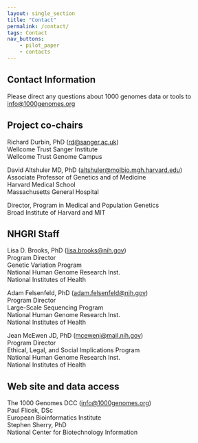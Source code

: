 ```yaml
---
layout: single_section
title: "Contact"
permalink: /contact/
tags: Contact
nav_buttons:
    - pilot_paper
    - contacts
---
```



## Contact Information

Please direct any questions about 1000 genomes data or tools to [info@1000genomes.org](mailto:info@1000genomes.org)

## Project co-chairs

Richard Durbin, PhD ([rd@sanger.ac.uk](mailto:rd@sanger.ac.uk))  
Wellcome Trust Sanger Institute  
Wellcome Trust Genome Campus

David Altshuler MD, PhD ([altshuler@molbio.mgh.harvard.edu](mailto:altshuler@molbio.mgh.harvard.edu))  
Associate Professor of Genetics and of Medicine  
Harvard Medical School  
Massachusetts General Hospital

Director, Program in Medical and Population Genetics  
Broad Institute of Harvard and MIT

## NHGRI Staff

Lisa D. Brooks, PhD ([lisa.brooks@nih.gov](mailto:lisa.brooks@nih.gov))  
Program Director  
Genetic Variation Program  
National Human Genome Research Inst.  
National Institutes of Health

Adam Felsenfeld, PhD ([adam.felsenfeld@nih.gov](mailto:adam.felsenfeld@nih.gov))  
Program Director  
Large-Scale Sequencing Program  
National Human Genome Research Inst.  
National Institutes of Health

Jean McEwen JD, PhD ([mcewenj@mail.nih.gov](mailto:mcewenj@mail.nih.gov))  
Program Director  
Ethical, Legal, and Social Implications Program  
National Human Genome Research Inst.  
National Institutes of Health

## Web site and data access

The 1000 Genomes DCC ([info@1000genomes.org](mailto:info@1000genomes.org%22))  
Paul Flicek, DSc  
European Bioinformatics Institute  
Stephen Sherry, PhD  
National Center for Biotechnology Information

